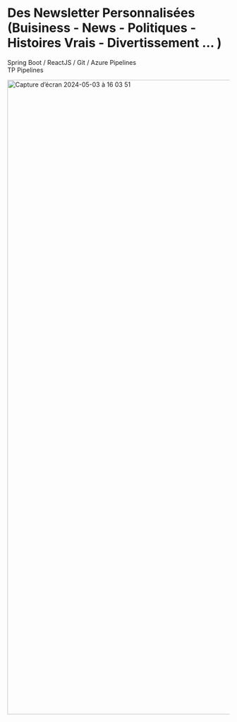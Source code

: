 # Des Newsletter Personnalisées (Buisiness - News - Politiques - Histoires Vrais - Divertissement ... )

Spring Boot / ReactJS / Git / Azure Pipelines </br>
TP Pipelines

<img width="1440" alt="Capture d’écran 2024-05-03 à 16 03 51" src="https://github.com/achrafbdell/Pipelines/assets/121406481/b1e4b20c-42e6-4ea7-a307-1c67196da551">
